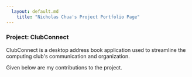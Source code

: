 ```yaml
---
  layout: default.md
    title: "Nicholas Chua's Project Portfolio Page"
---
```


### Project: ClubConnect

ClubConnect is a desktop address book application used to streamline the computing club's communication and organization.

Given below are my contributions to the project.
